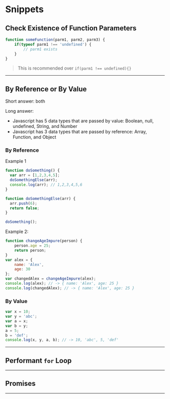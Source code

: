 # Snippets


## Check Existence of Function Parameters
```js
function someFunction(parm1, parm2, parm3) {
    if(typeof parm1 !== 'undefined') {
        // parm1 exists
    }
}
```
> This is recommended over `if(parm1 !== undefined){}`

----------------------------------
## By Reference or By Value
Short answer: both

Long answer:
- Javascript has 5 data types that are passed by value: Boolean, null, undefined, String, and Number
- Javascript has 3 data types that are passed by reference: Array, Function, and Object

### By Reference
Example 1
```js
function doSomething() {
  var arr = [1,2,3,4,5];  
  doSomethingElse(arr);
  console.log(arr); // 1,2,3,4,5,6
}

function doSomethingElse(arr) {
  arr.push(6);
  return false;
}

doSomething();
```

Example 2:
```js
function changeAgeImpure(person) {
    person.age = 25;
    return person;
}
var alex = {
    name: 'Alex',
    age: 30
};
var changedAlex = changeAgeImpure(alex);
console.log(alex); // -> { name: 'Alex', age: 25 }
console.log(changedAlex); // -> { name: 'Alex', age: 25 }
```

### By Value
```js
var x = 10;
var y = 'abc';
var a = x;
var b = y;
a = 5;
b = 'def';
console.log(x, y, a, b); // -> 10, 'abc', 5, 'def'
```

----------------------------------

## Performant `for` Loop


----------------------------------

## Promises


----------------------------------
